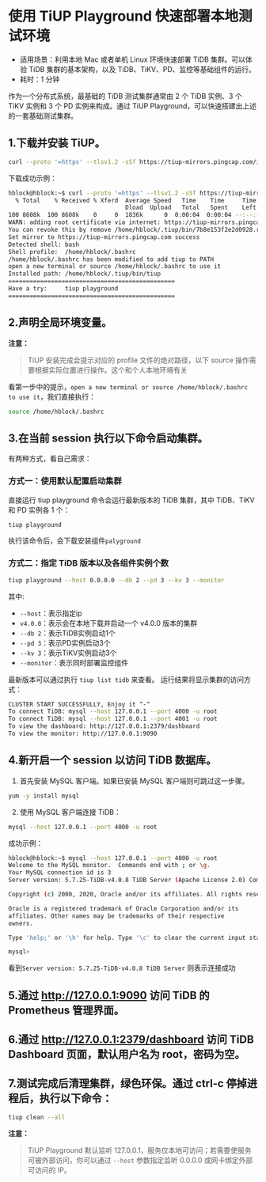 # 使用 TiUP Playground 快速部署本地测试环境

- 适用场景：利用本地 Mac 或者单机 Linux 环境快速部署 TiDB 集群。可以体验 TiDB 集群的基本架构，以及 TiDB、TiKV、PD、监控等基础组件的运行。
- 耗时：1 分钟

作为一个分布式系统，最基础的 TiDB 测试集群通常由 2 个 TiDB 实例、3 个 TiKV 实例和 3 个 PD 实例来构成。通过 TiUP Playground，可以快速搭建出上述的一套基础测试集群。
## 1.下载并安装 TiUP。
```sh
curl --proto '=https' --tlsv1.2 -sSf https://tiup-mirrors.pingcap.com/install.sh | sh
```

下载成功示例：
```sh
hblock@hblock:~$ curl --proto '=https' --tlsv1.2 -sSf https://tiup-mirrors.pingcap.com/install.sh | sh
  % Total    % Received % Xferd  Average Speed   Time    Time     Time  Current
                                 Dload  Upload   Total   Spent    Left  Speed
100 8608k  100 8608k    0     0  1836k      0  0:00:04  0:00:04 --:--:-- 1836k
WARN: adding root certificate via internet: https://tiup-mirrors.pingcap.com/root.json
You can revoke this by remove /home/hblock/.tiup/bin/7b8e153f2e2d0928.root.json
Set mirror to https://tiup-mirrors.pingcap.com success
Detected shell: bash
Shell profile:  /home/hblock/.bashrc
/home/hblock/.bashrc has been modified to add tiup to PATH
open a new terminal or source /home/hblock/.bashrc to use it
Installed path: /home/hblock/.tiup/bin/tiup
===============================================
Have a try:     tiup playground
===============================================
```

## 2.声明全局环境变量。

**注意：**

> TiUP 安装完成会提示对应的 profile 文件的绝对路径，以下 source 操作需要根据实际位置进行操作。这个和个人本地环境有关

看第一步中的提示，`open a new terminal or source /home/hblock/.bashrc to use it`，我们直接执行：

```sh
source /home/hblock/.bashrc
```
## 3.在当前 session 执行以下命令启动集群。
有两种方式，看自己需求：
### 方式一：使用默认配置启动集群

直接运行 tiup playground 命令会运行最新版本的 TiDB 集群，其中 TiDB、TiKV 和 PD 实例各 1 个：
```sh
tiup playground
```
执行该命令后，会下载安装组件`palyground`

### 方式二：指定 TiDB 版本以及各组件实例个数
```sh
tiup playground --host 0.0.0.0 --db 2 --pd 3 --kv 3 --monitor 
```

其中:
- `--host`：表示指定ip
- ` v4.0.0 `：表示会在本地下载并启动一个 v4.0.0 版本的集群
- `--db 2`：表示TiDB实例启动1个
- `--pd 3`：表示PD实例启动3个
- `--kv 3`：表示TiKV实例启动3个
- `--monitor`：表示同时部署监控组件

 最新版本可以通过执行 `tiup list tidb` 来查看。 运行结果将显示集群的访问方式：

```sh
CLUSTER START SUCCESSFULLY, Enjoy it ^-^
To connect TiDB: mysql --host 127.0.0.1 --port 4000 -u root
To connect TiDB: mysql --host 127.0.0.1 --port 4001 -u root
To view the dashboard: http://127.0.0.1:2379/dashboard
To view the monitor: http://127.0.0.1:9090
```

## 4.新开启一个 session 以访问 TiDB 数据库。

1. 首先安装 MySQL 客户端。如果已安装 MySQL 客户端则可跳过这一步骤。
```sh
yum -y install mysql
```

2. 使用 MySQL 客户端连接 TiDB：
```sh
mysql --host 127.0.0.1 --port 4000 -u root
```
成功示例：
```sh
hblock@hblock:~$ mysql --host 127.0.0.1 --port 4000 -u root
Welcome to the MySQL monitor.  Commands end with ; or \g.
Your MySQL connection id is 3
Server version: 5.7.25-TiDB-v4.0.8 TiDB Server (Apache License 2.0) Community Edition, MySQL 5.7 compatible

Copyright (c) 2000, 2020, Oracle and/or its affiliates. All rights reserved.

Oracle is a registered trademark of Oracle Corporation and/or its
affiliates. Other names may be trademarks of their respective
owners.

Type 'help;' or '\h' for help. Type '\c' to clear the current input statement.

mysql> 
```

看到`Server version: 5.7.25-TiDB-v4.0.8 TiDB Server` 则表示连接成功

## 5.通过 http://127.0.0.1:9090 访问 TiDB 的 Prometheus 管理界面。
## 6.通过 http://127.0.0.1:2379/dashboard 访问 TiDB Dashboard 页面，默认用户名为 root，密码为空。
## 7.测试完成后清理集群，绿色环保。通过 ctrl-c 停掉进程后，执行以下命令：
```sh
tiup clean --all
```
**注意：**
> TiUP Playground 默认监听 127.0.0.1，服务仅本地可访问；若需要使服务可被外部访问，你可以通过 `--host` 参数指定监听 0.0.0.0 或网卡绑定外部可访问的 IP。